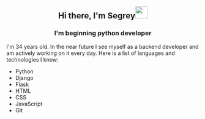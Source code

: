 <h2 align="center">Hi there, I'm Segrey<img src="https://github.com/blackcater/blackcater/raw/main/images/Hi.gif" height="32"/></h1>
<h3 align="center">I'm beginning python developer</h3>

<p>I'm 34 years old. In the near future I see myself as a backend developer and am actively working on it every day.
Here is a list of languages and technologies I know:</p>
<ul>
    <li>Python</li>
    <li>Django</li>
    <li>Flask</li>
    <li>HTML</li>
    <li>CSS</li>
    <li>JavaScript</li>
    <li>Git</li>
</ul>
<!--
**bostanSergei/bostanSergei** is a ✨ _special_ ✨ repository because its `README.md` (this file) appears on your GitHub profile.

Here are some ideas to get you started:

- 🔭 I’m currently working on ...
- 🌱 I’m currently learning ...
- 👯 I’m looking to collaborate on ...
- 🤔 I’m looking for help with ...
- 💬 Ask me about ...
- 📫 How to reach me: ...
- 😄 Pronouns: ...
- ⚡ Fun fact: ...
-->
